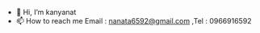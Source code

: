 - 👋 Hi, I’m kanyanat
- 📫 How to reach me Email : nanata6592@gmail.com ,Tel : 0966916592

<!---
kanyanat21/kanyanat21 is a ✨ special ✨ repository because its `README.md` (this file) appears on your GitHub profile.
You can click the Preview link to take a look at your changes.
--->
